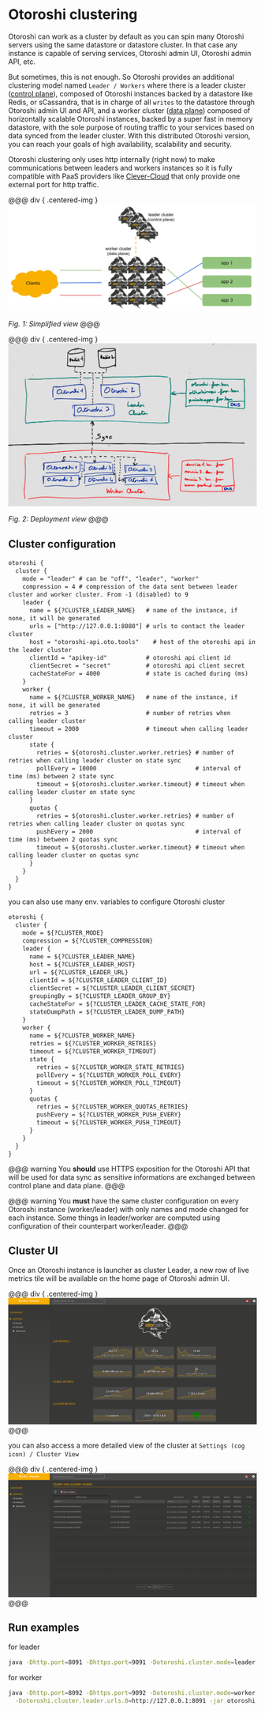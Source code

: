 # Otoroshi clustering

Otoroshi can work as a cluster by default as you can spin many Otoroshi servers using the same datastore or datastore cluster. In that case any instance is capable of serving services, Otoroshi admin UI, Otoroshi admin API, etc.

But sometimes, this is not enough. So Otoroshi provides an additional clustering model named `Leader / Workers` where there is a leader cluster ([control plane](https://en.wikipedia.org/wiki/Control_plane)), composed of Otoroshi instances backed by a datastore like Redis, or sCassandra, that is in charge of all `writes` to the datastore through Otoroshi admin UI and API, and a worker cluster ([data plane](https://en.wikipedia.org/wiki/Forwarding_plane)) composed of horizontally scalable Otoroshi instances, backed by a super fast in memory datastore, with the sole purpose of routing traffic to your services based on data synced from the leader cluster. With this distributed Otoroshi version, you can reach your goals of high availability, scalability and security.

Otoroshi clustering only uses http internally (right now) to make communications between leaders and workers instances so it is fully compatible with PaaS providers like [Clever-Cloud](https://www.clever-cloud.com/en/) that only provide one external port for http traffic.

@@@ div { .centered-img }
<img src="../img/cluster-6.png" />

*Fig. 1: Simplified view*
@@@

@@@ div { .centered-img }
<img src="../img/cluster-5.jpg" />

*Fig. 2: Deployment view*
@@@

## Cluster configuration

```hocon
otoroshi {
  cluster {
    mode = "leader" # can be "off", "leader", "worker"
    compression = 4 # compression of the data sent between leader cluster and worker cluster. From -1 (disabled) to 9
    leader {
      name = ${?CLUSTER_LEADER_NAME}   # name of the instance, if none, it will be generated
      urls = ["http://127.0.0.1:8080"] # urls to contact the leader cluster
      host = "otoroshi-api.oto.tools"    # host of the otoroshi api in the leader cluster
      clientId = "apikey-id"           # otoroshi api client id
      clientSecret = "secret"          # otoroshi api client secret
      cacheStateFor = 4000             # state is cached during (ms)
    }
    worker {
      name = ${?CLUSTER_WORKER_NAME}   # name of the instance, if none, it will be generated
      retries = 3                      # number of retries when calling leader cluster
      timeout = 2000                   # timeout when calling leader cluster
      state {
        retries = ${otoroshi.cluster.worker.retries} # number of retries when calling leader cluster on state sync
        pollEvery = 10000                            # interval of time (ms) between 2 state sync
        timeout = ${otoroshi.cluster.worker.timeout} # timeout when calling leader cluster on state sync
      }
      quotas {
        retries = ${otoroshi.cluster.worker.retries} # number of retries when calling leader cluster on quotas sync
        pushEvery = 2000                             # interval of time (ms) between 2 quotas sync
        timeout = ${otoroshi.cluster.worker.timeout} # timeout when calling leader cluster on quotas sync
      }
    }
  }
}
```

you can also use many env. variables to configure Otoroshi cluster

```hocon
otoroshi {
  cluster {
    mode = ${?CLUSTER_MODE}
    compression = ${?CLUSTER_COMPRESSION}
    leader {
      name = ${?CLUSTER_LEADER_NAME}
      host = ${?CLUSTER_LEADER_HOST}
      url = ${?CLUSTER_LEADER_URL}
      clientId = ${?CLUSTER_LEADER_CLIENT_ID}
      clientSecret = ${?CLUSTER_LEADER_CLIENT_SECRET}
      groupingBy = ${?CLUSTER_LEADER_GROUP_BY}
      cacheStateFor = ${?CLUSTER_LEADER_CACHE_STATE_FOR}
      stateDumpPath = ${?CLUSTER_LEADER_DUMP_PATH}
    }
    worker {
      name = ${?CLUSTER_WORKER_NAME}
      retries = ${?CLUSTER_WORKER_RETRIES}
      timeout = ${?CLUSTER_WORKER_TIMEOUT}
      state {
        retries = ${?CLUSTER_WORKER_STATE_RETRIES}
        pollEvery = ${?CLUSTER_WORKER_POLL_EVERY}
        timeout = ${?CLUSTER_WORKER_POLL_TIMEOUT}
      }
      quotas {
        retries = ${?CLUSTER_WORKER_QUOTAS_RETRIES}
        pushEvery = ${?CLUSTER_WORKER_PUSH_EVERY}
        timeout = ${?CLUSTER_WORKER_PUSH_TIMEOUT}
      }
    }
  }
}
```

@@@ warning
You **should** use HTTPS exposition for the Otoroshi API that will be used for data sync as sensitive informations are exchanged between control plane and data plane.
@@@

@@@ warning
You **must** have the same cluster configuration on every Otoroshi instance (worker/leader) with only names and mode changed for each instance. Some things in leader/worker are computed using configuration of their counterpart worker/leader.
@@@

## Cluster UI

Once an Otoroshi instance is launcher as cluster Leader, a new row of live metrics tile will be available on the home page of Otoroshi admin UI.

@@@ div { .centered-img }
<img src="../img/cluster-3.png" />
@@@

you can also access a more detailed view of the cluster at `Settings (cog icon) / Cluster View`

@@@ div { .centered-img }
<img src="../img/cluster-4.png" />
@@@

## Run examples

for leader 

```sh
java -Dhttp.port=8091 -Dhttps.port=9091 -Dotoroshi.cluster.mode=leader -jar otoroshi.jar
```

for worker

```sh
java -Dhttp.port=8092 -Dhttps.port=9092 -Dotoroshi.cluster.mode=worker \
  -Dotoroshi.cluster.leader.urls.0=http://127.0.0.1:8091 -jar otoroshi.jar
```

